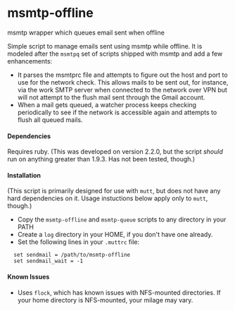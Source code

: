 # msmtp-offline
msmtp wrapper which queues email sent when offline

Simple script to manage emails sent using msmtp while offline.  It is modeled after the `msmtpq` set of scripts shipped with msmtp and add a few enhancements:
* It parses the msmtprc file and attempts to figure out the host and port to use for the network check.  This allows mails to be sent out, for instance, via the work SMTP server when connected to the network over VPN but will not attempt to the flush mail sent through the Gmail account.
* When a mail gets queued, a watcher process keeps checking periodically to see if the network is accessible again and attempts to flush all queued mails.

#### Dependencies

Requires ruby.  (This was developed on version 2.2.0, but the script *should* run on anything greater than 1.9.3.  Has not been tested, though.)

#### Installation

(This script is primarily designed for use with `mutt`, but does not have any hard dependencies on it.  Usage instuctions below apply only to `mutt`, though.)

* Copy the `msmtp-offline` and `msmtp-queue` scripts to any directory in your PATH
* Create a `log` directory in your HOME, if you don't have one already.
* Set the following lines in your `.muttrc` file:
```
  set sendmail = /path/to/msmtp-offline
  set sendmail_wait = -1
```

#### Known Issues

* Uses `flock`, which has known issues with NFS-mounted directories.  If your home directory is NFS-mounted, your milage may vary.
